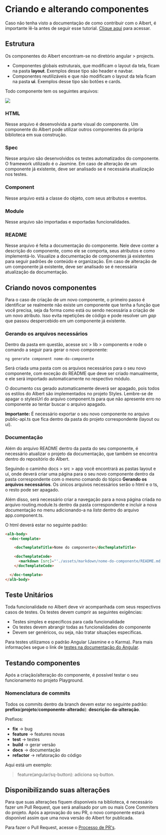 # Criando e alterando componentes

Caso não tenha visto a documentação de como contribuir com o Albert, é importante lê-la antes de seguir esse tutorial. [Clique aqui](https://dev.sinqia.io/albert/docs/utils/contributing) para acessar.

## Estrutura

Os componentes do Albert encontram-se no diretório angular > projects.

* Componentes globais estruturais, que modificam o layout da tela, ficam na pasta **layout**. Exemplos desse tipo são header e navbar.
* Componentes reutilizáveis e que não modificam o layout da tela ficam na pasta **ui**. Exemplos desse tipo são botões e cards. 

Todo componente tem os seguintes arquivos:

![](./assets/img/component-structure.PNG)

### HTML

Nesse arquivo é desenvolvida a parte visual do componente. Um componente do Albert pode utilizar outros componentes da própria biblioteca em sua construção.

### Spec

Nesse arquivo são desenvolvidos os testes automatizados do componente. O framework utilizado é o Jasmine. Em caso de alteração de um componente já existente, deve ser analisado se é necessária atualização nos testes.

### Component

Nesse arquivo está a classe do objeto, com seus atributos e eventos. 

### Module

Nesse arquivo são importadas e exportadas funcionalidades.

### README

Nesse arquivo é feita a documentação do componente. Nele deve conter a descrição do componente, como ele se comporta, seus atributos e como implementá-lo. Visualize a documentação de componentes já existentes para seguir padrões de conteúdo e organização. Em caso de alteração de um componente já existente, deve ser analisado se é necessária atualização da documentação.

## Criando novos componentes

Para o caso de criação de um novo componente, o primeiro passo é identificar se realmente não existe um componente que tenha a função que você precisa, seja da forma como está ou sendo necessária a criação de um novo atributo. Isso evita repetições de código e pode resolver um *gap* que passou despercebido em um componente já existente.

### Gerando os arquivos necessários

Dentro da pasta em questão, acesse src > lib > components e rode o comando a seguir para gerar o novo componente:

```
ng generate component nome-do-componente
```

Será criada uma pasta com os arquivos necessários para o seu novo componente, com exceção do README que deve ser criado manualmente, e ele será importado automaticamente no respectivo módulo. 

O documento css gerado automaticamente deverá ser apagado, pois todos os estilos do Albert são implementados no projeto Styles. Lembre-se de apagar o stylesUrl do arquivo component.ts para que não apresente erro no componente ao tentar buscar o arquivo apagado.

**Importante:** É necessário exportar o seu novo componente no arquivo public-api.ts que fica dentro da pasta do projeto correspondente (layout ou ui).

### Documentação

Além do arquivo README dentro da pasta do seu componente, é necessário atualizar o projeto da documentação, que também se encontra dentro do repositório do Albert.

Seguindo o caminho docs > src > app você encontrará as pastas layout e ui, onde deverá criar uma página para o seu novo componente dentro da pasta correspondente com o mesmo comando do tópico **Gerando os arquivos necessários**. Os únicos arquivos necessários serão o html e o ts, o resto pode ser apagado.

Além disso, será necessário criar a navegação para a nova página criada no arquivo routing.module.ts dentro da pasta correspondente e incluir a nova documentação no menu adicionando-a na *lista* dentro do arquivo app.component.ts.

O html deverá estar no seguinte padrão:

```html
<alb-body>
  <doc-template>

    <docTemplateTitle>Nome do componente</docTemplateTitle>

    <docTemplateCode>
      <markdown [src]="'./assets/markdown/nome-do-componente/README.md'"></markdown>
    </docTemplateCode>

  </doc-template>
</alb-body>
```

## Teste Unitários

Toda funcionalidade no Albert deve vir acompanhada com seus respectivos casos de testes. Os testes devem cumprir as seguintes exigências: 

* Testes simples e especificos para cada funcionalidade
* Os testes devem abrangir todas as funcionalidades do componente
* Devem ser genéricos, ou seja, não tratar situações específicas.

Para testes utilizamos o padrão Angular (Jasmine e o Karma). Para mais informações segue o link de [testes na documentação do Angular](https://angular.io/guide/testing).

## Testando componentes

Após a criação/alteração do componente, é possível testar o seu funcionamento no projeto Playground.

### Nomenclatura de commits

Todos os commits dentro da branch devem estar no seguinte padrão: **prefixo**(**projeto**/**componente-alterado**): **descrição-da-alteração**.

Prefixos: 
- **fix** -> bug
- **feature** -> features novas
- **test** -> testes
- **build** -> gerar versão
- **docs** -> documentação
- **refactor** -> refatoração do código

Aqui está um exemplo:
  > feature(angular/sq-button): adiciona sq-button.

## Disponibilizando suas alterações

Para que suas alterações fiquem disponíveis na biblioteca, é necessário fazer um Pull Request, que será analisado por um ou mais Core Commiters do projeto. Após a aprovação do seu PR, o novo componente estará disponível assim que uma nova versão do Albert for publicada.

Para fazer o Pull Request, acesse o [Processo de PR's](https://dev.sinqia.io/albert/docs/utils/pr-process).
